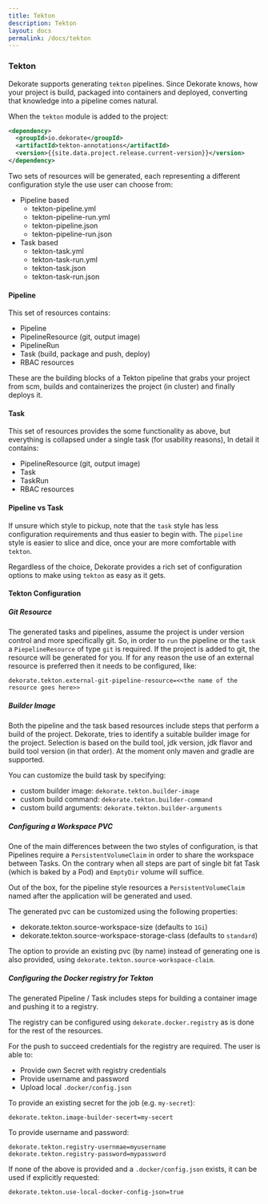 ```yaml
---
title: Tekton
description: Tekton
layout: docs
permalink: /docs/tekton
---
```

### Tekton

Dekorate supports generating `tekton` pipelines.
Since Dekorate knows, how your project is build, packaged into containers and
deployed, converting that knowledge into a pipeline comes natural.

When the `tekton` module is added to the project:

```xml
<dependency>
  <groupId>io.dekorate</groupId>
  <artifactId>tekton-annotations</artifactId>
  <version>{{site.data.project.release.current-version}}</version>
</dependency>
```

Two sets of resources will be generated, each representing a different configuration style the use user can choose from:

- Pipeline based
  - tekton-pipeline.yml
  - tekton-pipeline-run.yml
  - tekton-pipeline.json
  - tekton-pipeline-run.json
- Task based
  - tekton-task.yml
  - tekton-task-run.yml
  - tekton-task.json
  - tekton-task-run.json

#### Pipeline

This set of resources contains:

- Pipeline
- PipelineResource (git, output image)
- PipelineRun
- Task (build, package and push, deploy)
- RBAC resources

These are the building blocks of a Tekton pipeline that grabs your project from
scm, builds and containerizes the project (in cluster) and finally deploys it.

#### Task

This set of resources provides the some functionality as above, but everything
is collapsed under a single task (for usability reasons), In detail it contains:

- PipelineResource (git, output image)
- Task
- TaskRun
- RBAC resources

#### Pipeline vs Task

If unsure which style to pickup, note that the `task` style has less
configuration requirements and thus easier to begin with. The `pipeline` style
is easier to slice and dice, once your are more comfortable with `tekton`.

Regardless of the choice, Dekorate provides a rich set of configuration options
to make using `tekton` as easy as it gets.

#### Tekton Configuration

##### Git Resource

The generated tasks and pipelines, assume the project is under version control and more specifically git.
So, in order to `run` the pipeline or the `task` a `PiepelineResource` of type `git` is required.
If the project is added to git, the resource will be generated for you. If for any reason the use of an external resource is
preferred then it needs to be configured, like:

```
dekorate.tekton.external-git-pipeline-resource=<<the name of the resource goes here>>
```

##### Builder Image

Both the pipeline and the task based resources include steps that perform a
build of the project. Dekorate, tries to identify a suitable builder image for
the project. Selection is based on the build tool, jdk version, jdk flavor and
build tool version (in that order). At the moment only maven and gradle are supported.

You can customize the build task by specifying:

- custom builder image: `dekorate.tekton.builder-image`
- custom build command: `dekorate.tekton.builder-command`
- custom build arguments: `dekorate.tekton.builder-arguments`

##### Configuring a Workspace PVC

One of the main differences between the two styles of configuration, is that
Pipelines require a `PersistentVolumeClaim` in order to share the workspace
between Tasks. On the contrary when all steps are part of single bit fat Task
(which is baked by a Pod) and `EmptyDir` volume will suffice.

Out of the box, for the pipeline style resources a `PersistentVolumeClaim` named
after the application will be generated and used.

The generated pvc can be customized using the following properties:

- dekorate.tekton.source-workspace-size (defaults to `1Gi`)
- dekorate.tekton.source-workspace-storage-class (defaults to `standard`)

The option to provide an existing pvc (by name) instead of generating one is also
provided, using `dekorate.tekton.source-workspace-claim`.

##### Configuring the Docker registry for Tekton

The generated Pipeline / Task includes steps for building a container image and
pushing it to a registry.

The registry can be configured using `dekorate.docker.registry` as is done for
the rest of the resources.

For the push to succeed credentials for the registry are required.
The user is able to:

- Provide own Secret with registry credentials
- Provide username and password
- Upload local `.docker/config.json`

To provide an existing secret for the job (e.g. `my-secret`):

```
dekorate.tekton.image-builder-secert=my-secert
```

To provide username and password:

```
dekorate.tekton.registry-usernmae=myusername
dekorate.tekton.registry-password=mypassword
```

If none of the above is provided and a `.docker/config.json` exists, it can be
used if explicitly requested:

```
dekorate.tekton.use-local-docker-config-json=true
```



